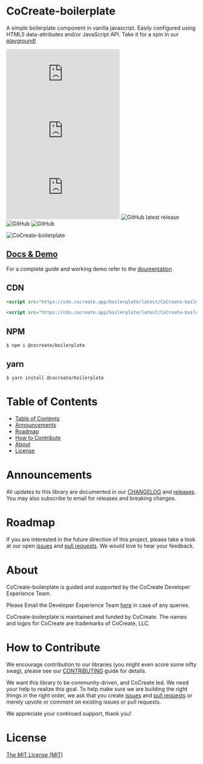 # CoCreate-boilerplate

A simple boilerplate component in vanilla javascript. Easily configured using HTML5 data-attributes and/or JavaScript API. Take it for a spin in our [playground!](https://cocreate.app/docs/boilerplate)

![min file size in bytes](https://img.badgesize.io/https://cdn.cocreate.app/boilerplate/latest/CoCreate-boilerplate.min.js?style=flat-square&label=minified&color=orange)
![gzip file size in bytes](https://img.badgesize.io/https://cdn.cocreate.app/boilerplate/latest/CoCreate-boilerplate.min.js?compression=gzip&style=flat-square&label=gzip&color=yellow)
![brotlifile size in bytes](https://img.badgesize.io/https://cdn.cocreate.app/boilerplate/latest/CoCreate-boilerplate.min.js?compression=brotli&style=flat-square&label=brotli)
![GitHub latest release](https://img.shields.io/github/v/release/CoCreate-app/CoCreate-boilerplate?style=flat-square)
![GitHub](https://img.shields.io/github/license/CoCreate-app/CoCreate-boilerplate?style=flat-square)
![GitHub](https://img.shields.io/static/v1?style=flat-square&label=&message=Hiring&color=blueviolet)


![CoCreate-boilerplate](https://cdn.cocreate.app/docs/CoCreate-boilerplate.gif)

## [Docs & Demo](https://cocreate.app/docs/boilerplate)

For a complete guide and working demo refer to the [doumentation](https://cocreate.app/docs/boilerplate)

## CDN

```html
<script src="https://cdn.cocreate.app/boilerplate/latest/CoCreate-boilerplate.min.js"></script>
```

```html
<script src="https://cdn.cocreate.app/boilerplate/latest/CoCreate-boilerplate.min.css"></script>
```

## NPM

```shell
$ npm i @cocreate/boilerplate
```

## yarn

```shell
$ yarn install @cocreate/boilerplate
```

# Table of Contents

- [Table of Contents](#table-of-contents)
- [Announcements](#announcements)
- [Roadmap](#roadmap)
- [How to Contribute](#how-to-contribute)
- [About](#about)
- [License](#license)

<a name="announcements"></a>

# Announcements

All updates to this library are documented in our [CHANGELOG](https://github.com/CoCreate-app/CoCreate-boilerplate/blob/master/CHANGELOG.md) and [releases](https://github.com/CoCreate-app/CoCreate-boilerplate/releases). You may also subscribe to email for releases and breaking changes.

<a name="roadmap"></a>

# Roadmap

If you are interested in the future direction of this project, please take a look at our open [issues](https://github.com/CoCreate-app/CoCreate-boilerplate/issues) and [pull requests](https://github.com/CoCreate-app/CoCreate-boilerplate/pulls). We would love to hear your feedback.

<a name="about"></a>

# About

CoCreate-boilerplate is guided and supported by the CoCreate Developer Experience Team.

Please Email the Developer Experience Team [here](mailto:develop@cocreate.app) in case of any queries.

CoCreate-boilerplate is maintained and funded by CoCreate. The names and logos for CoCreate are trademarks of CoCreate, LLC.

<a name="contribute"></a>

# How to Contribute

We encourage contribution to our libraries (you might even score some nifty swag), please see our [CONTRIBUTING](https://github.com/CoCreate-app/CoCreate-boilerplate/blob/master/CONTRIBUTING.md) guide for details.

We want this library to be community-driven, and CoCreate led. We need your help to realize this goal. To help make sure we are building the right things in the right order, we ask that you create [issues](https://github.com/CoCreate-app/CoCreate-boilerplate/issues) and [pull requests](https://github.com/CoCreate-app/CoCreate-boilerplate/pulls) or merely upvote or comment on existing issues or pull requests.

We appreciate your continued support, thank you!

# License

[The MIT License (MIT)](https://github.com/CoCreate-app/CoCreate-boilerplate/blob/master/LICENSE)
